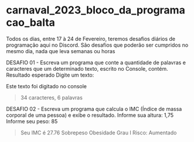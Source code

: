 # carnaval_2023_bloco_da_programacao_balta

Todos os dias, entre 17 à 24 de Fevereiro, teremos desafios diários de programação aqui no Discord. São desafios que poderão ser cumpridos no mesmo dia, nada que leva semanas ou horas

DESAFIO 01 - Escreva um programa que conte a quantidade de palavras e caracteres que um determinado texto, escrito no Console, contém.
Resultado esperado
Digite um texto:

Este texto foi digitado no console

> 34 caracteres, 6 palavras

DESAFIO 02 - Escreva um programa que calcula o IMC (Índice de massa corporal de uma pessoa) e exibe o resultado.
Informe sua altura: 1,75
Informe seu peso: 85

> Seu IMC é 27.76
> Sobrepeso
> Obesidade Grau I
> Risco: Aumentado

